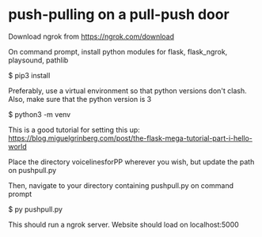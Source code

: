 # push-pulling on a pull-push door
Download ngrok from https://ngrok.com/download

On command prompt, install python modules for flask, flask_ngrok, playsound, pathlib

  $ pip3 install <module name>

Preferably, use a virtual environment so that python versions don't clash. Also, make sure that the python version is 3
  
  $ python3 -m venv <virtual env name> 
  
  This is a good tutorial for setting this up: https://blog.miguelgrinberg.com/post/the-flask-mega-tutorial-part-i-hello-world

Place the directory voicelinesforPP wherever you wish, but update the path on pushpull.py 

Then, navigate to your directory containing pushpull.py on command prompt

  $ py pushpull.py
  
  This should run a ngrok server. Website should load on localhost:5000
